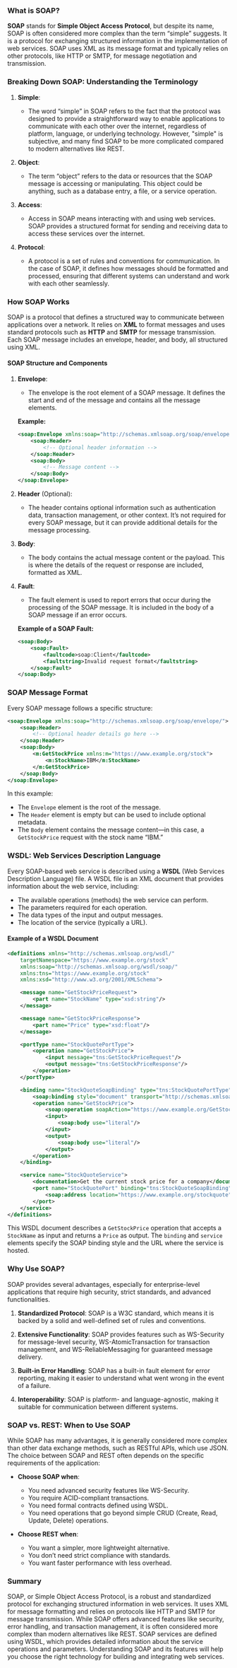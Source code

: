 ### What is SOAP?

**SOAP** stands for **Simple Object Access Protocol**, but despite its name, SOAP is often considered more complex than the term “simple” suggests. It is a protocol for exchanging structured information in the implementation of web services. SOAP uses XML as its message format and typically relies on other protocols, like HTTP or SMTP, for message negotiation and transmission.

### Breaking Down SOAP: Understanding the Terminology

1. **Simple**:
   - The word “simple” in SOAP refers to the fact that the protocol was designed to provide a straightforward way to enable applications to communicate with each other over the internet, regardless of platform, language, or underlying technology. However, "simple" is subjective, and many find SOAP to be more complicated compared to modern alternatives like REST.
   
2. **Object**:
   - The term “object” refers to the data or resources that the SOAP message is accessing or manipulating. This object could be anything, such as a database entry, a file, or a service operation.
   
3. **Access**:
   - Access in SOAP means interacting with and using web services. SOAP provides a structured format for sending and receiving data to access these services over the internet.

4. **Protocol**:
   - A protocol is a set of rules and conventions for communication. In the case of SOAP, it defines how messages should be formatted and processed, ensuring that different systems can understand and work with each other seamlessly.

### How SOAP Works

SOAP is a protocol that defines a structured way to communicate between applications over a network. It relies on **XML** to format messages and uses standard protocols such as **HTTP** and **SMTP** for message transmission. Each SOAP message includes an envelope, header, and body, all structured using XML.

#### SOAP Structure and Components

1. **Envelope**:
   - The envelope is the root element of a SOAP message. It defines the start and end of the message and contains all the message elements.

   **Example:**
   ```xml
   <soap:Envelope xmlns:soap="http://schemas.xmlsoap.org/soap/envelope/">
       <soap:Header>
           <!-- Optional header information -->
       </soap:Header>
       <soap:Body>
           <!-- Message content -->
       </soap:Body>
   </soap:Envelope>
   ```

2. **Header** (Optional):
   - The header contains optional information such as authentication data, transaction management, or other context. It’s not required for every SOAP message, but it can provide additional details for the message processing.

3. **Body**:
   - The body contains the actual message content or the payload. This is where the details of the request or response are included, formatted as XML.

4. **Fault**:
   - The fault element is used to report errors that occur during the processing of the SOAP message. It is included in the body of a SOAP message if an error occurs.

   **Example of a SOAP Fault:**
   ```xml
   <soap:Body>
       <soap:Fault>
           <faultcode>soap:Client</faultcode>
           <faultstring>Invalid request format</faultstring>
       </soap:Fault>
   </soap:Body>
   ```

### SOAP Message Format

Every SOAP message follows a specific structure:

```xml
<soap:Envelope xmlns:soap="http://schemas.xmlsoap.org/soap/envelope/">
    <soap:Header>
        <!-- Optional header details go here -->
    </soap:Header>
    <soap:Body>
        <m:GetStockPrice xmlns:m="https://www.example.org/stock">
            <m:StockName>IBM</m:StockName>
        </m:GetStockPrice>
    </soap:Body>
</soap:Envelope>
```

In this example:
- The `Envelope` element is the root of the message.
- The `Header` element is empty but can be used to include optional metadata.
- The `Body` element contains the message content—in this case, a `GetStockPrice` request with the stock name “IBM.”

### WSDL: Web Services Description Language

Every SOAP-based web service is described using a **WSDL** (Web Services Description Language) file. A WSDL file is an XML document that provides information about the web service, including:

- The available operations (methods) the web service can perform.
- The parameters required for each operation.
- The data types of the input and output messages.
- The location of the service (typically a URL).

#### Example of a WSDL Document

```xml
<definitions xmlns="http://schemas.xmlsoap.org/wsdl/"
    targetNamespace="https://www.example.org/stock"
    xmlns:soap="http://schemas.xmlsoap.org/wsdl/soap/"
    xmlns:tns="https://www.example.org/stock"
    xmlns:xsd="http://www.w3.org/2001/XMLSchema">

    <message name="GetStockPriceRequest">
        <part name="StockName" type="xsd:string"/>
    </message>

    <message name="GetStockPriceResponse">
        <part name="Price" type="xsd:float"/>
    </message>

    <portType name="StockQuotePortType">
        <operation name="GetStockPrice">
            <input message="tns:GetStockPriceRequest"/>
            <output message="tns:GetStockPriceResponse"/>
        </operation>
    </portType>

    <binding name="StockQuoteSoapBinding" type="tns:StockQuotePortType">
        <soap:binding style="document" transport="http://schemas.xmlsoap.org/soap/http"/>
        <operation name="GetStockPrice">
            <soap:operation soapAction="https://www.example.org/GetStockPrice"/>
            <input>
                <soap:body use="literal"/>
            </input>
            <output>
                <soap:body use="literal"/>
            </output>
        </operation>
    </binding>

    <service name="StockQuoteService">
        <documentation>Get the current stock price for a company</documentation>
        <port name="StockQuotePort" binding="tns:StockQuoteSoapBinding">
            <soap:address location="https://www.example.org/stockquote"/>
        </port>
    </service>
</definitions>
```

This WSDL document describes a `GetStockPrice` operation that accepts a `StockName` as input and returns a `Price` as output. The `binding` and `service` elements specify the SOAP binding style and the URL where the service is hosted.

### Why Use SOAP?

SOAP provides several advantages, especially for enterprise-level applications that require high security, strict standards, and advanced functionalities.

1. **Standardized Protocol**: SOAP is a W3C standard, which means it is backed by a solid and well-defined set of rules and conventions.
   
2. **Extensive Functionality**: SOAP provides features such as WS-Security for message-level security, WS-AtomicTransaction for transaction management, and WS-ReliableMessaging for guaranteed message delivery.

3. **Built-in Error Handling**: SOAP has a built-in fault element for error reporting, making it easier to understand what went wrong in the event of a failure.

4. **Interoperability**: SOAP is platform- and language-agnostic, making it suitable for communication between different systems.

### SOAP vs. REST: When to Use SOAP

While SOAP has many advantages, it is generally considered more complex than other data exchange methods, such as RESTful APIs, which use JSON. The choice between SOAP and REST often depends on the specific requirements of the application:

- **Choose SOAP when**:
  - You need advanced security features like WS-Security.
  - You require ACID-compliant transactions.
  - You need formal contracts defined using WSDL.
  - You need operations that go beyond simple CRUD (Create, Read, Update, Delete) operations.

- **Choose REST when**:
  - You want a simpler, more lightweight alternative.
  - You don’t need strict compliance with standards.
  - You want faster performance with less overhead.

### Summary

SOAP, or Simple Object Access Protocol, is a robust and standardized protocol for exchanging structured information in web services. It uses XML for message formatting and relies on protocols like HTTP and SMTP for message transmission. While SOAP offers advanced features like security, error handling, and transaction management, it is often considered more complex than modern alternatives like REST. SOAP services are defined using WSDL, which provides detailed information about the service operations and parameters. Understanding SOAP and its features will help you choose the right technology for building and integrating web services.

